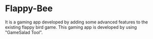 # Flappy-Bee
It is a gaming app developed by adding some advanced features to the existing flappy bird game. This gaming app is developed by using "GameSalad Tool".
